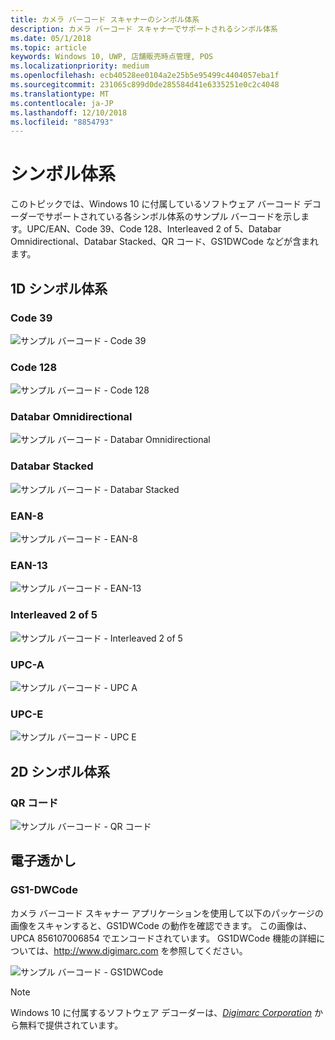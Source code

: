 ```yaml
---
title: カメラ バーコード スキャナーのシンボル体系
description: カメラ バーコード スキャナーでサポートされるシンボル体系
ms.date: 05/1/2018
ms.topic: article
keywords: Windows 10, UWP, 店舗販売時点管理, POS
ms.localizationpriority: medium
ms.openlocfilehash: ecb40528ee0104a2e25b5e95499c4404057eba1f
ms.sourcegitcommit: 231065c899d0de285584d41e6335251e0c2c4048
ms.translationtype: MT
ms.contentlocale: ja-JP
ms.lasthandoff: 12/10/2018
ms.locfileid: "8854793"
---
```

# <a name="symbologies"></a>シンボル体系
このトピックでは、Windows 10 に付属しているソフトウェア バーコード デコーダーでサポートされている各シンボル体系のサンプル バーコードを示します。UPC/EAN、Code 39、Code 128、Interleaved 2 of 5、Databar Omnidirectional、Databar Stacked、QR コード、GS1DWCode などが含まれます。

## <a name="1d-symbologies"></a>1D シンボル体系

### <a name="code-39"></a>Code 39
![サンプル バーコード - Code 39](images/pos/sample-barcode-code39.png)

### <a name="code-128"></a>Code 128
![サンプル バーコード - Code 128](images/pos/sample-barcode-code128.png)

### <a name="databar-omnidirectional"></a>Databar Omnidirectional
![サンプル バーコード - Databar Omnidirectional](images/pos/sample-barcode-databar-omnidirectional.png) 
### <a name="databar-stacked"></a>Databar Stacked
![サンプル バーコード - Databar Stacked](images/pos/sample-barcode-databar-stacked.png)

### <a name="ean-8"></a>EAN-8
![サンプル バーコード - EAN-8](images/pos/sample-barcode-ean8.png)

### <a name="ean-13"></a>EAN-13
![サンプル バーコード - EAN-13](images/pos/sample-barcode-ean13.png)

### <a name="interleaved-2-of-5"></a>Interleaved 2 of 5
![サンプル バーコード - Interleaved 2 of 5](images/pos/sample-barcode-interleaved-2-of-5.png)

### <a name="upc-a"></a>UPC-A
![サンプル バーコード - UPC A](images/pos/sample-barcode-upca.png)

### <a name="upc-e"></a>UPC-E
![サンプル バーコード - UPC E](images/pos/sample-barcode-upce.png)

## <a name="2d-symbologies"></a>2D シンボル体系
### <a name="qr-code"></a>QR コード
![サンプル バーコード - QR コード](images/pos/sample-barcode-qrcode.png)

## <a name="digital-watermark"></a>電子透かし
### <a name="gs1-dwcode"></a>GS1-DWCode

カメラ バーコード スキャナー アプリケーションを使用して以下のパッケージの画像をスキャンすると、GS1DWCode の動作を確認できます。  この画像は、UPCA 856107006854 でエンコードされています。  GS1DWCode 機能の詳細については、http://www.digimarc.com を参照してください。

![サンプル バーコード - GS1DWCode](images/pos/rice-box-v7.jpg)

> [!NOTE]
> Windows 10 に付属するソフトウェア デコーダーは、[*Digimarc Corporation*](https://www.digimarc.com/) から無料で提供されています。
